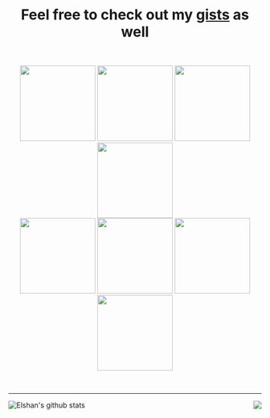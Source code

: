 # <center>Feel free to check out my [gists](https://gist.github.com/elshanx) as well</center>

<br/>

<p align="center">
  <img src="https://media3.giphy.com/media/ln7z2eWriiQAllfVcn/200w.webp" width="150">
  <img src="https://i.giphy.com/media/eNAsjO55tPbgaor7ma/200w.webp" width="150">
  <img src="https://media3.giphy.com/media/kdFc8fubgS31b8DsVu/giphy.webp" width="150">
  <img src="https://i.giphy.com/media/IdyAQJVN2kVPNUrojM/200.webp" width="150">
  <br/>
  <img src="https://media.giphy.com/media/XAxylRMCdpbEWUAvr8/giphy.gif" width="150">
  <img src="https://media.giphy.com/media/fsEaZldNC8A1PJ3mwp/giphy.gif" width="150">
  <img src="https://i.giphy.com/media/KzJkzjggfGN5Py6nkT/200.webp" width="150">
  <img src="https://media.giphy.com/media/kH1DBkPNyZPOk0BxrM/giphy.gif" width="150">
</p>

<br />

---

<img align="right" src='https://github-readme-stats.vercel.app/api/top-langs/?username=elshanx&theme=gotham'/>

![Elshan's github stats](https://github-readme-stats.vercel.app/api?username=elshanx&count_private=true&show_icons=true&theme=gotham)
